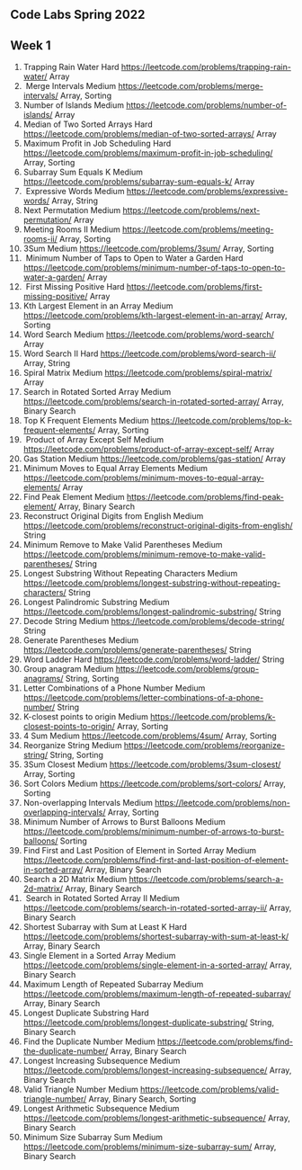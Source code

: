## Code Labs Spring 2022
## Week 1
1.	Trapping Rain Water	Hard	https://leetcode.com/problems/trapping-rain-water/	Array
2.	 Merge Intervals	Medium	https://leetcode.com/problems/merge-intervals/	Array, Sorting
3.	Number of Islands	Medium	https://leetcode.com/problems/number-of-islands/	Array
4.	Median of Two Sorted Arrays	Hard	https://leetcode.com/problems/median-of-two-sorted-arrays/	Array
5.	Maximum Profit in Job Scheduling	Hard	https://leetcode.com/problems/maximum-profit-in-job-scheduling/	Array, Sorting
6.	Subarray Sum Equals K	Medium	https://leetcode.com/problems/subarray-sum-equals-k/	Array
7.	 Expressive Words	Medium	https://leetcode.com/problems/expressive-words/	Array, String
8.	Next Permutation	Medium	https://leetcode.com/problems/next-permutation/	Array
9.	Meeting Rooms II	Medium	https://leetcode.com/problems/meeting-rooms-ii/	Array, Sorting
10.	3Sum	Medium	https://leetcode.com/problems/3sum/	Array, Sorting
11.	 Minimum Number of Taps to Open to Water a Garden	Hard	https://leetcode.com/problems/minimum-number-of-taps-to-open-to-water-a-garden/	Array
12.	 First Missing Positive	Hard	https://leetcode.com/problems/first-missing-positive/	Array
13.	Kth Largest Element in an Array	Medium	https://leetcode.com/problems/kth-largest-element-in-an-array/	Array, Sorting
14.	Word Search	Medium	https://leetcode.com/problems/word-search/	Array
15.	Word Search II	Hard	https://leetcode.com/problems/word-search-ii/	Array, String
16.	Spiral Matrix	Medium	https://leetcode.com/problems/spiral-matrix/	Array
17.	Search in Rotated Sorted Array	Medium	https://leetcode.com/problems/search-in-rotated-sorted-array/	Array, Binary Search
18.	Top K Frequent Elements	Medium	https://leetcode.com/problems/top-k-frequent-elements/	Array, Sorting
19.	 Product of Array Except Self	Medium	https://leetcode.com/problems/product-of-array-except-self/	Array
20.	Gas Station	Medium	https://leetcode.com/problems/gas-station/	Array
21.	Minimum Moves to Equal Array Elements	Medium	https://leetcode.com/problems/minimum-moves-to-equal-array-elements/	Array
22.	Find Peak Element	Medium	https://leetcode.com/problems/find-peak-element/	Array, Binary Search
23.	Reconstruct Original Digits from English	Medium	https://leetcode.com/problems/reconstruct-original-digits-from-english/	String
24.	Minimum Remove to Make Valid Parentheses	Medium	https://leetcode.com/problems/minimum-remove-to-make-valid-parentheses/	String
25.	Longest Substring Without Repeating Characters	Medium	https://leetcode.com/problems/longest-substring-without-repeating-characters/	String
26.	Longest Palindromic Substring	Medium	https://leetcode.com/problems/longest-palindromic-substring/	String
27.	Decode String	Medium	https://leetcode.com/problems/decode-string/	String
28.	Generate Parentheses	Medium	https://leetcode.com/problems/generate-parentheses/	String
29.	Word Ladder 	Hard	https://leetcode.com/problems/word-ladder/	String
30.	Group anagram	Medium	https://leetcode.com/problems/group-anagrams/	String, Sorting
31.	Letter Combinations of a Phone Number	Medium	https://leetcode.com/problems/letter-combinations-of-a-phone-number/	String
32.	K-closest points to origin	Medium	https://leetcode.com/problems/k-closest-points-to-origin/	Array, Sorting
33.	4 Sum	Medium	https://leetcode.com/problems/4sum/	Array, Sorting
34.	Reorganize String	Medium	https://leetcode.com/problems/reorganize-string/	String, Sorting
35.	3Sum Closest	Medium	https://leetcode.com/problems/3sum-closest/	Array, Sorting
36.	Sort Colors	Medium	https://leetcode.com/problems/sort-colors/	Array, Sorting
37.	Non-overlapping Intervals	Medium	https://leetcode.com/problems/non-overlapping-intervals/	Array, Sorting
38.	Minimum Number of Arrows to Burst Balloons	Medium	https://leetcode.com/problems/minimum-number-of-arrows-to-burst-balloons/	Sorting
39.	Find First and Last Position of Element in Sorted Array	Medium	https://leetcode.com/problems/find-first-and-last-position-of-element-in-sorted-array/	Array, Binary Search
40.	Search a 2D Matrix	Medium	https://leetcode.com/problems/search-a-2d-matrix/	Array, Binary Search
41.	 Search in Rotated Sorted Array II	Medium	https://leetcode.com/problems/search-in-rotated-sorted-array-ii/	Array, Binary Search
42.	Shortest Subarray with Sum at Least K	Hard	https://leetcode.com/problems/shortest-subarray-with-sum-at-least-k/	Array, Binary Search
43.	Single Element in a Sorted Array	Medium	https://leetcode.com/problems/single-element-in-a-sorted-array/	Array, Binary Search
44.	Maximum Length of Repeated Subarray	Medium	https://leetcode.com/problems/maximum-length-of-repeated-subarray/	Array, Binary Search
45.	Longest Duplicate Substring	Hard	https://leetcode.com/problems/longest-duplicate-substring/	String, Binary Search
46.	Find the Duplicate Number	Medium	https://leetcode.com/problems/find-the-duplicate-number/	Array, Binary Search
47.	Longest Increasing Subsequence	Medium	https://leetcode.com/problems/longest-increasing-subsequence/	Array, Binary Search
48.	Valid Triangle Number	Medium	https://leetcode.com/problems/valid-triangle-number/	Array, Binary Search, Sorting
49.	Longest Arithmetic Subsequence	Medium	https://leetcode.com/problems/longest-arithmetic-subsequence/	Array, Binary Search
50.	Minimum Size Subarray Sum	Medium	https://leetcode.com/problems/minimum-size-subarray-sum/	Array, Binary Search
